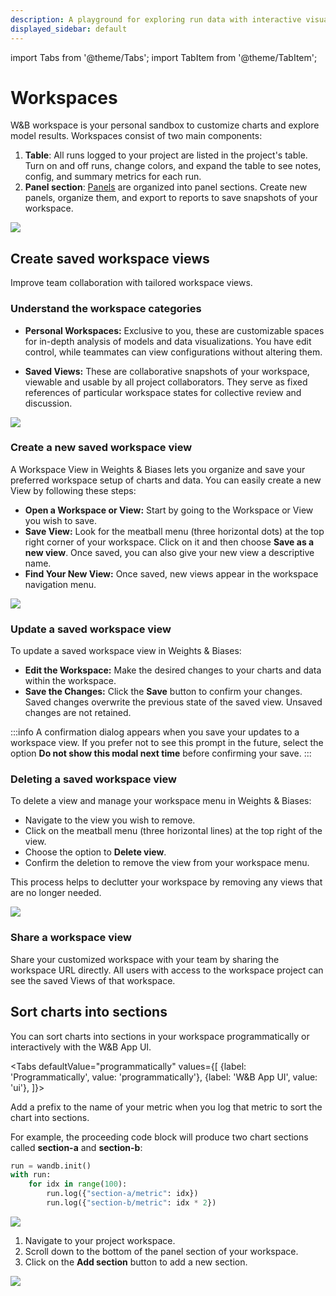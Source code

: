 ```yaml
---
description: A playground for exploring run data with interactive visualizations
displayed_sidebar: default
---
```

import Tabs from '@theme/Tabs';
import TabItem from '@theme/TabItem';

# Workspaces

W&B workspace is your personal sandbox to customize charts and explore model results. Workspaces consist of two main components: 

1. **Table**: All runs logged to your project are listed in the project's table. Turn on and off runs, change colors, and expand the table to see notes, config, and summary metrics for each run.
2. **Panel section**: [Panels](../features/panels/intro.md) are organized into panel sections. Create new panels, organize them, and export to reports to save snapshots of your workspace.

![](/images/app_ui/workspace_table_and_panels.png)


## Create saved workspace views
Improve team collaboration with tailored workspace views. 

### Understand the workspace categories

* **Personal Workspaces:** Exclusive to you, these are customizable spaces for in-depth analysis of models and data visualizations. You have edit control, while teammates can view configurations without altering them.

* **Saved Views:** These are collaborative snapshots of your workspace, viewable and usable by all project collaborators. They serve as fixed references of particular workspace states for collective review and discussion.
 
 ![](/images/app_ui/Menu_No_views.jpg)

### Create a new saved workspace view
A Workspace View in Weights & Biases lets you organize and save your preferred workspace setup of charts and data. You can easily create a new View by following these steps:

* **Open a Workspace or View:** Start by going to the Workspace or View you wish to save.
* **Save View:** Look for the meatball menu (three horizontal dots) at the top right corner of your workspace. Click on it and then choose **Save as a new view**. Once saved, you can also give your new view a descriptive name.
* **Find Your New View:** Once saved, new views appear in the workspace navigation menu. 

 ![](/images/app_ui/Menu_Views.jpg)


### Update a saved workspace view 
To update a saved workspace view in Weights & Biases:

* **Edit the Workspace:** Make the desired changes to your charts and data within the workspace.
* **Save the Changes:** Click the **Save** button to confirm your changes. Saved changes overwrite the previous state of the saved view. Unsaved changes are not retained.

:::info
A confirmation  dialog appears when you save your updates to a workspace view. If you prefer not to see this prompt in the future, select the option **Do not show this modal next time** before confirming your save.
:::

### Deleting a saved workspace view
To delete a view and manage your workspace menu in Weights & Biases:

* Navigate to the view you wish to remove.
* Click on the meatball menu (three horizontal lines) at the top right of the view.
* Choose the option to **Delete view**.
* Confirm the deletion to remove the view from your workspace menu.

This process helps to declutter your workspace by removing any views that are no longer needed.

 ![](/images/app_ui/Deleting.gif)

### Share a workspace view
Share your customized workspace with your team by sharing the workspace URL directly. All users with access to the workspace project can see the saved Views of that workspace.


## Sort charts into sections

You can sort charts into sections in your workspace programmatically or interactively with the W&B App UI.

<Tabs
  defaultValue="programmatically"
  values={[
    {label: 'Programmatically', value: 'programmatically'},
    {label: 'W&B App UI', value: 'ui'},
  ]}>
  <TabItem value="programmatically">

Add a prefix to the name of your metric when you log that metric to sort the chart into sections.

For example, the proceeding code block will produce two chart sections called **section-a** and **section-b**:

```python
run = wandb.init()
with run:
    for idx in range(100):
        run.log({"section-a/metric": idx})
        run.log({"section-b/metric": idx * 2})
```
![](/images/app_ui/workspaces_bar1.png)

  </TabItem>
  <TabItem value="ui">

1. Navigate to your project workspace.
2. Scroll down to the bottom of the panel section of your workspace.
3. Click on the **Add section** button to add a new section.

![](/images/app_ui/add_section_app.png)

  </TabItem>
</Tabs>


